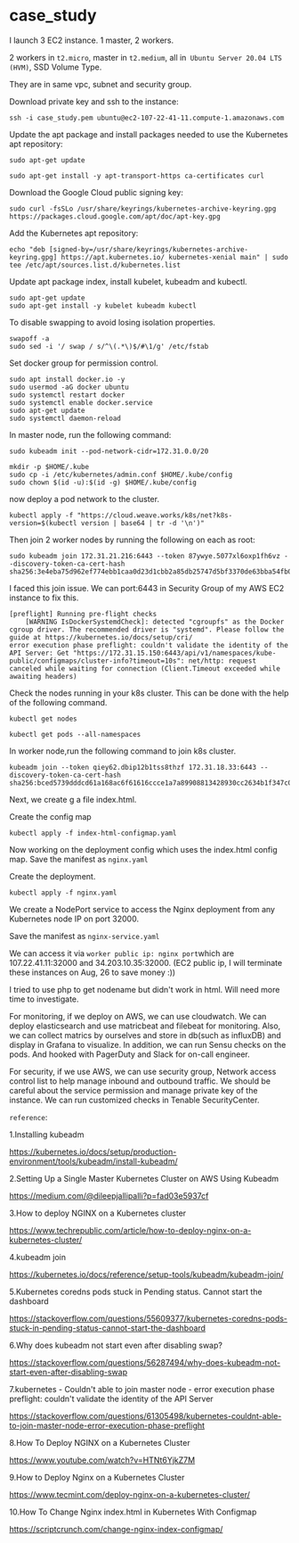 # case_study

I launch 3 EC2 instance. 1 master, 2 workers.

2 workers in `t2.micro`, master in `t2.medium`,  all in` Ubuntu Server 20.04 LTS (HVM)`, SSD Volume Type.

They are in same vpc, subnet and security group.

Download private key and ssh to the instance:

```ssh -i case_study.pem ubuntu@ec2-107-22-41-11.compute-1.amazonaws.com```


Update the apt package and install packages needed to use the Kubernetes apt repository:

```
sudo apt-get update

sudo apt-get install -y apt-transport-https ca-certificates curl
```
Download the Google Cloud public signing key:

```
sudo curl -fsSLo /usr/share/keyrings/kubernetes-archive-keyring.gpg https://packages.cloud.google.com/apt/doc/apt-key.gpg
```

Add the Kubernetes apt repository:

```
echo "deb [signed-by=/usr/share/keyrings/kubernetes-archive-keyring.gpg] https://apt.kubernetes.io/ kubernetes-xenial main" | sudo tee /etc/apt/sources.list.d/kubernetes.list
```

Update apt package index, install kubelet, kubeadm and kubectl.
```
sudo apt-get update
sudo apt-get install -y kubelet kubeadm kubectl
```
To disable swapping to avoid losing isolation properties.

```
swapoff -a
sudo sed -i '/ swap / s/^\(.*\)$/#\1/g' /etc/fstab
```

Set docker group for permission control.
```
sudo apt install docker.io -y
sudo usermod -aG docker ubuntu
sudo systemctl restart docker
sudo systemctl enable docker.service
sudo apt-get update
sudo systemctl daemon-reload
```

In master node, run the following command:
```
sudo kubeadm init --pod-network-cidr=172.31.0.0/20
```
```
mkdir -p $HOME/.kube
sudo cp -i /etc/kubernetes/admin.conf $HOME/.kube/config
sudo chown $(id -u):$(id -g) $HOME/.kube/config
```

now deploy a pod network to the cluster.

```
kubectl apply -f "https://cloud.weave.works/k8s/net?k8s-version=$(kubectl version | base64 | tr -d '\n')"
```

Then  join 2 worker nodes by running the following on each as root:
```
sudo kubeadm join 172.31.21.216:6443 --token 87ywye.5077xl6oxp1fh6vz --discovery-token-ca-cert-hash sha256:3e4eba75d962ef774ebb1caa0d23d1cbb2a85db25747d5bf3370de63bba54fb0
```
I faced this join issue. We can port:6443 in Security Group of my AWS EC2 instance to fix this.

```
[preflight] Running pre-flight checks
	[WARNING IsDockerSystemdCheck]: detected "cgroupfs" as the Docker cgroup driver. The recommended driver is "systemd". Please follow the guide at https://kubernetes.io/docs/setup/cri/
error execution phase preflight: couldn't validate the identity of the API Server: Get "https://172.31.15.150:6443/api/v1/namespaces/kube-public/configmaps/cluster-info?timeout=10s": net/http: request canceled while waiting for connection (Client.Timeout exceeded while awaiting headers)
```


Check the nodes running in your k8s cluster. This can be done with the help of the following command.
```
kubectl get nodes
```
```
kubectl get pods --all-namespaces
```


In worker node,run the following command to join k8s cluster.
```
kubeadm join --token qiey62.dbip12b1tss8thzf 172.31.18.33:6443 --discovery-token-ca-cert-hash sha256:bced5739dddcd61a168ac6f61616ccce1a7a89908813428930cc2634b1f347c0
```

Next, we create g a file index.html.

Create the config map

```
kubectl apply -f index-html-configmap.yaml
```

Now working on the deployment config which uses the index.html config map. Save the manifest as `nginx.yaml`

Create the deployment.

```
kubectl apply -f nginx.yaml
```

We create a NodePort service to access the Nginx deployment from any Kubernetes node IP on port 32000.

Save the manifest as `nginx-service.yaml`

We can access it via `worker public ip: nginx port`which are 107.22.41.11:32000 and 34.203.10.35:32000. 
(EC2 public ip, I will terminate these instances on Aug, 26 to save money :))

I tried to use php to get nodename but didn't work in html. Will need more time to investigate.



For monitoring, if we deploy on AWS, we can use cloudwatch.
We can deploy elasticsearch and use matricbeat and filebeat for monitoring.
Also, we can collect matrics by ourselves and store in db(such as influxDB) and display in Grafana to visualize.
In addition, we can run Sensu checks on the pods. And hooked with PagerDuty and Slack for on-call engineer.


For security, if we use AWS, we can use security group, Network access control list to help manage inbound and outbound traffic.
We should be careful about the service permission and manage private key of the instance.
We can run customized checks in Tenable SecurityCenter.



`reference`:

1.Installing kubeadm

https://kubernetes.io/docs/setup/production-environment/tools/kubeadm/install-kubeadm/

2.Setting Up a Single Master Kubernetes Cluster on AWS Using Kubeadm

https://medium.com/@dileepjallipalli?p=fad03e5937cf

3.How to deploy NGINX on a Kubernetes cluster

https://www.techrepublic.com/article/how-to-deploy-nginx-on-a-kubernetes-cluster/

4.kubeadm join

https://kubernetes.io/docs/reference/setup-tools/kubeadm/kubeadm-join/

5.Kubernetes coredns pods stuck in Pending status. Cannot start the dashboard

https://stackoverflow.com/questions/55609377/kubernetes-coredns-pods-stuck-in-pending-status-cannot-start-the-dashboard

6.Why does kubeadm not start even after disabling swap?

https://stackoverflow.com/questions/56287494/why-does-kubeadm-not-start-even-after-disabling-swap

7.kubernetes - Couldn't able to join master node - error execution phase preflight: couldn't validate the identity of the API Server

https://stackoverflow.com/questions/61305498/kubernetes-couldnt-able-to-join-master-node-error-execution-phase-preflight

8.How To Deploy NGINX on a Kubernetes Cluster

https://www.youtube.com/watch?v=HTNt6YjkZ7M

9.How to Deploy Nginx on a Kubernetes Cluster

https://www.tecmint.com/deploy-nginx-on-a-kubernetes-cluster/

10.How To Change Nginx index.html in Kubernetes With Configmap

https://scriptcrunch.com/change-nginx-index-configmap/
